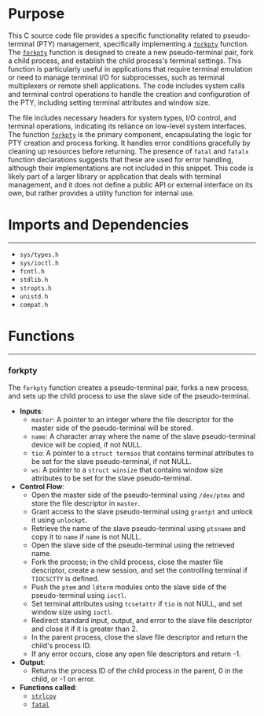 # Purpose
This C source code file provides a specific functionality related to pseudo-terminal (PTY) management, specifically implementing a [`forkpty`](#forkpty) function. The [`forkpty`](#forkpty) function is designed to create a new pseudo-terminal pair, fork a child process, and establish the child process's terminal settings. This function is particularly useful in applications that require terminal emulation or need to manage terminal I/O for subprocesses, such as terminal multiplexers or remote shell applications. The code includes system calls and terminal control operations to handle the creation and configuration of the PTY, including setting terminal attributes and window size.

The file includes necessary headers for system types, I/O control, and terminal operations, indicating its reliance on low-level system interfaces. The function [`forkpty`](#forkpty) is the primary component, encapsulating the logic for PTY creation and process forking. It handles error conditions gracefully by cleaning up resources before returning. The presence of `fatal` and `fatalx` function declarations suggests that these are used for error handling, although their implementations are not included in this snippet. This code is likely part of a larger library or application that deals with terminal management, and it does not define a public API or external interface on its own, but rather provides a utility function for internal use.
# Imports and Dependencies

---
- `sys/types.h`
- `sys/ioctl.h`
- `fcntl.h`
- `stdlib.h`
- `stropts.h`
- `unistd.h`
- `compat.h`


# Functions

---
### forkpty<!-- {{#callable:forkpty}} -->
The `forkpty` function creates a pseudo-terminal pair, forks a new process, and sets up the child process to use the slave side of the pseudo-terminal.
- **Inputs**:
    - `master`: A pointer to an integer where the file descriptor for the master side of the pseudo-terminal will be stored.
    - `name`: A character array where the name of the slave pseudo-terminal device will be copied, if not NULL.
    - `tio`: A pointer to a `struct termios` that contains terminal attributes to be set for the slave pseudo-terminal, if not NULL.
    - `ws`: A pointer to a `struct winsize` that contains window size attributes to be set for the slave pseudo-terminal.
- **Control Flow**:
    - Open the master side of the pseudo-terminal using `/dev/ptmx` and store the file descriptor in `master`.
    - Grant access to the slave pseudo-terminal using `grantpt` and unlock it using `unlockpt`.
    - Retrieve the name of the slave pseudo-terminal using `ptsname` and copy it to `name` if `name` is not NULL.
    - Open the slave side of the pseudo-terminal using the retrieved name.
    - Fork the process; in the child process, close the master file descriptor, create a new session, and set the controlling terminal if `TIOCSCTTY` is defined.
    - Push the `ptem` and `ldterm` modules onto the slave side of the pseudo-terminal using `ioctl`.
    - Set terminal attributes using `tcsetattr` if `tio` is not NULL, and set window size using `ioctl`.
    - Redirect standard input, output, and error to the slave file descriptor and close it if it is greater than 2.
    - In the parent process, close the slave file descriptor and return the child's process ID.
    - If any error occurs, close any open file descriptors and return -1.
- **Output**:
    - Returns the process ID of the child process in the parent, 0 in the child, or -1 on error.
- **Functions called**:
    - [`strlcpy`](strlcpy.c.driver.md#strlcpy)
    - [`fatal`](../log.c.driver.md#fatal)


